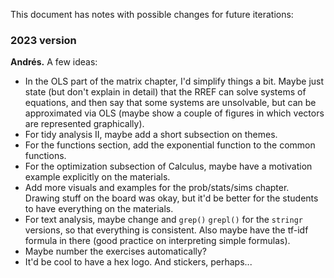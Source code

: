This document has notes with possible changes for future iterations:

### 2023 version

**Andrés.** A few ideas:

- In the OLS part of the matrix chapter, I'd simplify things a bit. Maybe just state (but don't explain in detail) that the RREF can solve systems of equations, and then say that some systems are unsolvable, but can be approximated via OLS (maybe show a couple of figures in which vectors are represented graphically).
- For tidy analysis II, maybe add a short subsection on themes.
- For the functions section, add the exponential function to the common functions.
- For the optimization subsection of Calculus, maybe have a motivation example explicitly on the materials.
- Add more visuals and examples for the prob/stats/sims chapter. Drawing stuff on the board was okay, but it'd be better for the students to have everything on the materials.
- For text analysis, maybe change and `grep()` `grepl()` for the `stringr` versions, so that everything is consistent. Also maybe have the tf-idf formula in there (good practice on interpreting simple formulas).
- Maybe number the exercises automatically?
- It'd be cool to have a hex logo. And stickers, perhaps...
